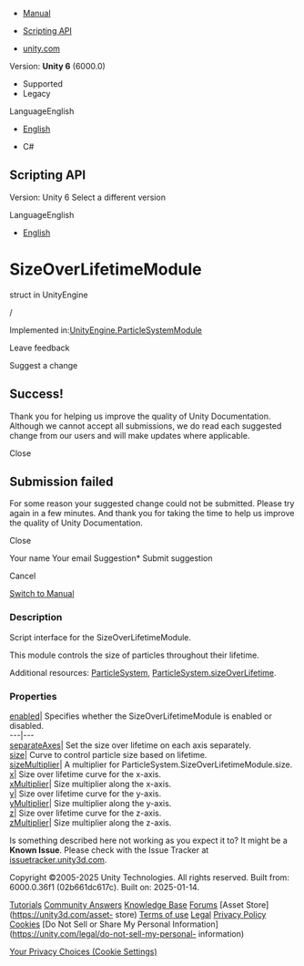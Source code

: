 [ ]()

  * [Manual](../Manual/index.html)
  * [Scripting API](../ScriptReference/index.html)

  * [unity.com](https://unity.com/)

Version: **Unity 6** (6000.0)

  * Supported
  * Legacy

LanguageEnglish

  * [English]()

  * C#

[ ](https://docs.unity3d.com)

## Scripting API

Version: Unity 6 Select a different version

LanguageEnglish

  * [English]()

# SizeOverLifetimeModule

struct in UnityEngine

/

Implemented
in:[UnityEngine.ParticleSystemModule](UnityEngine.ParticleSystemModule.html)

Leave feedback

Suggest a change

## Success!

Thank you for helping us improve the quality of Unity Documentation. Although
we cannot accept all submissions, we do read each suggested change from our
users and will make updates where applicable.

Close

## Submission failed

For some reason your suggested change could not be submitted. Please <a>try
again</a> in a few minutes. And thank you for taking the time to help us
improve the quality of Unity Documentation.

Close

Your name Your email Suggestion* Submit suggestion

Cancel

[Switch to Manual](../Manual/class-ParticleSystem.html "Go to ParticleSystem
Component in the Manual")

### Description

Script interface for the SizeOverLifetimeModule.

This module controls the size of particles throughout their lifetime.  
  
Additional resources: [ParticleSystem](ParticleSystem.html),
[ParticleSystem.sizeOverLifetime](ParticleSystem-sizeOverLifetime.html).

### Properties

[enabled](ParticleSystem.SizeOverLifetimeModule-enabled.html)| Specifies
whether the SizeOverLifetimeModule is enabled or disabled.  
---|---  
[separateAxes](ParticleSystem.SizeOverLifetimeModule-separateAxes.html)| Set
the size over lifetime on each axis separately.  
[size](ParticleSystem.SizeOverLifetimeModule-size.html)| Curve to control
particle size based on lifetime.  
[sizeMultiplier](ParticleSystem.SizeOverLifetimeModule-sizeMultiplier.html)| A
multiplier for ParticleSystem.SizeOverLifetimeModule.size.  
[x](ParticleSystem.SizeOverLifetimeModule-x.html)| Size over lifetime curve
for the x-axis.  
[xMultiplier](ParticleSystem.SizeOverLifetimeModule-xMultiplier.html)| Size
multiplier along the x-axis.  
[y](ParticleSystem.SizeOverLifetimeModule-y.html)| Size over lifetime curve
for the y-axis.  
[yMultiplier](ParticleSystem.SizeOverLifetimeModule-yMultiplier.html)| Size
multiplier along the y-axis.  
[z](ParticleSystem.SizeOverLifetimeModule-z.html)| Size over lifetime curve
for the z-axis.  
[zMultiplier](ParticleSystem.SizeOverLifetimeModule-zMultiplier.html)| Size
multiplier along the z-axis.  
  
Is something described here not working as you expect it to? It might be a
**Known Issue**. Please check with the Issue Tracker at
[issuetracker.unity3d.com](https://issuetracker.unity3d.com).

Copyright ©2005-2025 Unity Technologies. All rights reserved. Built from:
6000.0.36f1 (02b661dc617c). Built on: 2025-01-14.

[Tutorials](https://unity3d.com/learn) [Community
Answers](https://answers.unity3d.com) [Knowledge
Base](https://support.unity3d.com/hc/en-us)
[Forums](https://forum.unity3d.com) [Asset Store](https://unity3d.com/asset-
store) [Terms of use](https://docs.unity3d.com/Manual/TermsOfUse.html)
[Legal](https://unity.com/legal) [Privacy
Policy](https://unity.com/legal/privacy-policy)
[Cookies](https://unity.com/legal/cookie-policy) [Do Not Sell or Share My
Personal Information](https://unity.com/legal/do-not-sell-my-personal-
information)

[Your Privacy Choices (Cookie Settings)](javascript:void\(0\);)

